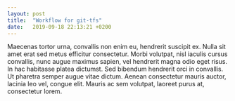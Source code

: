 ```yaml
---
layout: post
title:  "Workflow for git-tfs"
date:   2019-09-18 22:13:21 +0200
---
```


Maecenas tortor urna, convallis non enim eu, hendrerit suscipit ex. Nulla sit amet erat sed metus efficitur consectetur. Morbi volutpat, nisl iaculis cursus convallis, nunc augue maximus sapien, vel hendrerit magna odio eget risus. In hac habitasse platea dictumst. Sed bibendum hendrerit orci in convallis. Ut pharetra semper augue vitae dictum. Aenean consectetur mauris auctor, lacinia leo vel, congue elit. Mauris ac sem volutpat, laoreet purus at, consectetur lorem.